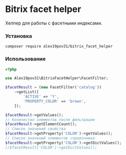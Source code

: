# Bitrix facet helper

Хелпер для работы с фасетными индексами.

### Установка

```composer require alex19pov31/bitrix_facet_helper```

### Использование

```php
<?php

use Alex19pov31\BitrixFacetHelper\FacetFilter;

$facetResult = (new FacetFilter('catalog'))
    ->getList([
        'ACTIVE' => 'Y',
        'PROPERTY_COLOR' => 'brown',
    ]);

$facetResult->getValues();
// Количество элементов после фильтрации
$facetResult->getElementCount();
// Список значений свойства
$facetResult->getProperty('COLOR')->getValues();
// Список значений элементов справочника
$facetResult->getProperty('COLOR')->getDictValues();
//$facetResult['COLOR']->getDictValues();

```